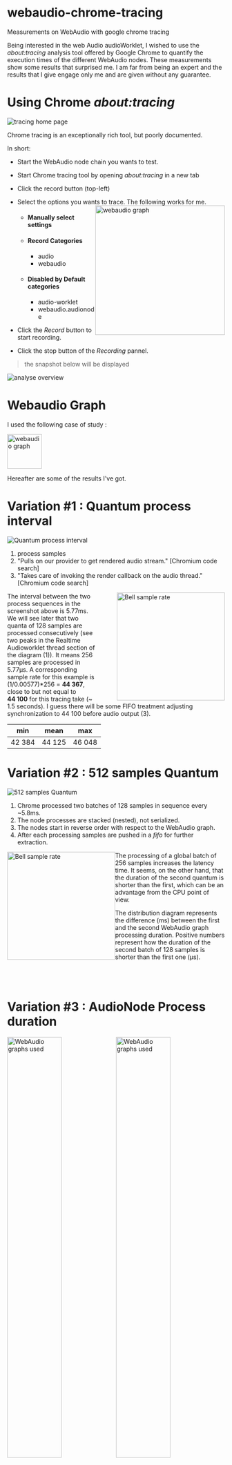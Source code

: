 # webaudio-chrome-tracing
Measurements on WebAudio with google chrome tracing

Being interested in the web Audio audioWorklet, I wished to use the <em>about:tracing</em> analysis tool offered by Google Chrome to quantify the execution times of the different WebAudio nodes. These measurements show some results that surprised me. I am far from being an expert and the results that I give engage only me and are given without any guarantee.
# Using Chrome <i>about:tracing</i>

![tracing home page](assets/images/homepage.jpg)

Chrome tracing is an exceptionally rich tool, but poorly documented.

In short:
* Start the WebAudio node chain you wants to test.
* Start Chrome tracing tool by opening <em>about:tracing</em> in a new tab
* Click the record button (top-left)
* Select the options you wants to trace. The following works for me.
<img src="assets/images/tracingoptions.jpg"
     alt="webaudio graph"
     style="float: right; height:300px;" />

    * #### Manually select settings

    * #### Record Categories
        * audio
        * webaudio

    * #### Disabled by Default categories
        * audio-worklet
        * webaudio.audionode

* Click the <em>Record</em> button to start recording.
* Click the stop button of the <em>Recording</em> pannel.

> the snapshot below will be displayed

<img src="assets/images/overview.jpg"
     alt="analyse overview" />

# Webaudio Graph
I used the following case of study :

<img src="assets/images/nodechain.jpg"
     alt="webaudio graph"
     style="height:80px;" />

Hereafter are some of the results I've got.

# Variation #1 : Quantum process interval
<img src="assets/images/zoom0.jpg"
     alt="Quantum process interval"/>

1. process samples
2. "Pulls on our provider to get rendered audio stream." [Chromium code search]
3. "Takes care of invoking the render callback on the audio thread." [Chromium code search]

<img src="assets/images/bell0.jpg"
     alt="Bell sample rate"
     style="float: right; margin-left: 50px; height:250px;"/>

The interval between the two process sequences in the screenshot above is 5.77ms. We will see later that two quanta of 128 samples are processed consecutively (see two peaks in the Realtime Audioworklet thread section of the diagram (1)). It means 256 samples are processed in 5.77µs. A corresponding sample rate for this example is (1/0.00577)*256 = <b>44&nbsp;367</b>, close to but not equal to <b>44&nbsp;100</b> for this tracing take (~ 1.5 seconds). I guess there will be some FIFO treatment adjusting synchronization to 44 100 before audio output (3).

|   min   |   mean  |   max   |
|---------|---------|---------|
|  42 384 |  44 125 |  46 048 |

# Variation #2 : 512 samples Quantum

<img src="assets/images/zoom1.jpg"
     alt="512 samples Quantum"/>

1. Chrome processed two batches of 128 samples in sequence every ~5.8ms.
2. The node processes are stacked (nested), not serialized.
3. The nodes start in reverse order with respect to the WebAudio graph.
4. After each processing samples are pushed in a <em>fifo</em> for further extraction.

<img src="assets/images/bell1.jpg"
     alt="Bell sample rate"
     style="float: left; height:250px;"/>

The processing of a global batch of 256 samples increases the latency time. It seems, on the other hand, that the duration of the second quantum is shorter than the first, which can be an advantage from the CPU point of view.
 
The distribution diagram represents the difference (ms) between the first and the second WebAudio graph processing duration. Positive numbers represent how the duration of the second batch of 128 samples is shorter than the first one (µs).
<br/><br/><br/><br/>

# Variation #3 : AudioNode Process duration

<img src="assets/images/chains1.jpg"
     alt="WebAudio graphs used"
     style="float: left; Width:50%;"/>
<img src="assets/images/Table1.jpg"
     alt="WebAudio graphs used"
     style="float: right bottom; Width:50%;"/>

### Table 1 to 3 :
* Column <em>measure</em> gives for each audio graph chain the overall process duration.
* Columns <em>osc, gain, biquad, moog</em> are deduced by subtraction of the oscillator process duration.
* Column <em>computed sun </em> sum represents a theoretical duration by adding each node duration of the chain.

##### Comments :
* The computed duration of the chain, excluding the workletNode, can be considered equal to the measured value.
No overhead because of the node-to-node interface.
* the oscillator Node seems to be CPU intensive compared to biquad for instance.
* Biquad filter seems to be highly optimized
* The ladder filter worklet is CPU consuming as expected.

### Table 4 :
<img src="assets/images/Table2.jpg"/>

<img src="assets/images/bell2.jpg"
     alt="Bell sample rate"
     style="float: left; height:250px;"/>

#### Comments :
* The deviation from the mean value is fairly constant, regardless of the node type. GainNode is fairly special because of its intrinsic short duration
* To avoid glitches, we should consider the max duration, which can be much longer than the average value: in this case of study, we should use the max value: 574µs, while the average value is only 337µs.



